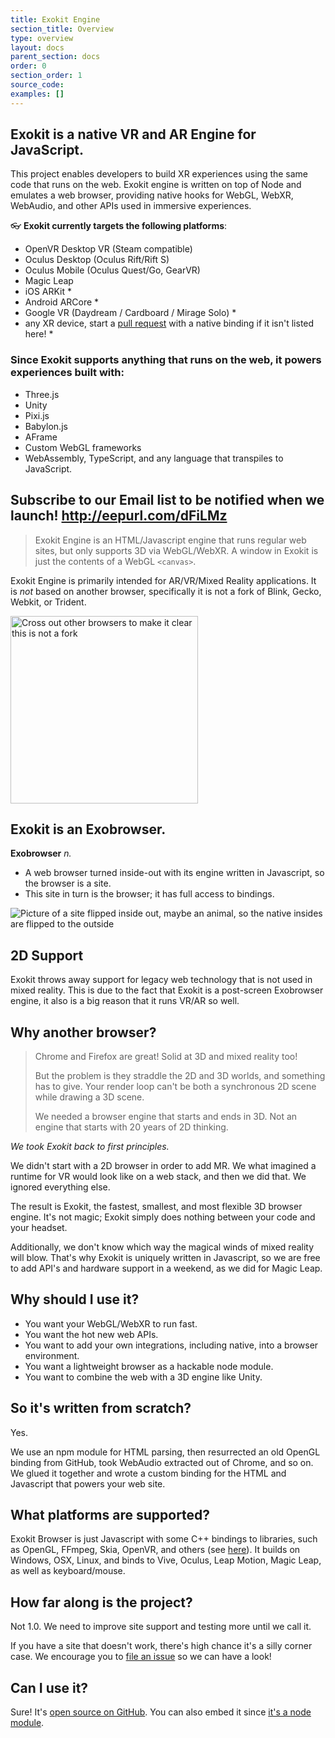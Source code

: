 ```yaml
---
title: Exokit Engine
section_title: Overview
type: overview
layout: docs
parent_section: docs
order: 0
section_order: 1
source_code:
examples: []
---
```


## Exokit is a native VR and AR Engine for JavaScript.

This project enables developers to build XR experiences using the same code that runs on the web. Exokit engine is written on top of Node and emulates a web browser, providing native hooks for WebGL, WebXR, WebAudio, and other APIs used in immersive experiences.


:eyeglasses: **Exokit currently targets the following platforms**:
* OpenVR Desktop VR (Steam compatible)
* Oculus Desktop (Oculus Rift/Rift S)
* Oculus Mobile (Oculus Quest/Go, GearVR)
* Magic Leap
* iOS ARKit *
* Android ARCore *
* Google VR (Daydream / Cardboard / Mirage Solo) *
* any XR device, start a [pull request](https://github.com/exokitxr/exokit/compare) with a native binding if it isn't listed here! *

### Since Exokit supports anything that runs on the web, it powers experiences built with:
- Three.js
- Unity
- Pixi.js
- Babylon.js
- AFrame
- Custom WebGL frameworks
- WebAssembly, TypeScript, and any language that transpiles to JavaScript.

## Subscribe to our Email list to be notified when we launch! http://eepurl.com/dFiLMz

> Exokit Engine is an HTML/Javascript engine that runs regular web sites, but only supports 3D via WebGL/WebXR.
> A window in Exokit is just the contents of a WebGL `<canvas>`.

Exokit Engine is primarily intended for AR/VR/Mixed Reality applications. It is _not_ based on another browser, specifically it is not a fork of Blink, Gecko, Webkit, or Trident.

<img style="display: block !important" src="https://cdn.rawgit.com/exokitxr/webmr-docs/media-upload/website/static/media/exokitmediacopy/exokitisnt.gif" width=300, height=auto alt="Cross out other browsers to make it clear this is not a fork"/>

## Exokit is an Exobrowser.

**Exobrowser** _n._
-	A web browser turned inside-out with its engine written in Javascript, so the browser is a site.
- This site in turn is the browser; it has full access to bindings.

<img style="display: block !important" src="https://cdn.rawgit.com/exokitxr/webmr-docs/media-upload/website/static/media/exokitmediacopy/chrome%20breaking.gif" alt="Picture of a site flipped inside out, maybe an animal, so the native insides are flipped to the outside"/>

## 2D Support

Exokit throws away support for legacy web technology that is not used in mixed reality. This is due to the fact that Exokit is a post-screen Exobrowser engine, it also is a big reason that it runs VR/AR so well.

## Why another browser?

> Chrome and Firefox are great! Solid at 3D and mixed reality too!
>
> But the problem is they straddle the 2D and 3D worlds, and something has to give. Your render loop can't be both a synchronous 2D scene while drawing a 3D scene.
>
> We needed a browser engine that starts and ends in 3D. Not an engine that starts with 20 years of 2D thinking.

*We took Exokit back to first principles.*

We didn't start with a 2D browser in order to add MR. We what imagined a runtime for VR would look like on a web stack, and then we did that. We ignored everything else.

The result is Exokit, the fastest, smallest, and most flexible 3D browser engine. It's not magic; Exokit simply does nothing between your code and your headset.

Additionally, we don't know which way the magical winds of mixed reality will blow. That's why Exokit is uniquely written in Javascript, so we are free to add API's and hardware support in a weekend, as we did for Magic Leap.

## Why should I use it?

- You want your WebGL/WebXR to run fast.
- You want the hot new web APIs.
- You want to add your own integrations, including native, into a browser environment.
- You want a lightweight browser as a hackable node module.
- You want to combine the web with a 3D engine like Unity.

## So it's written from scratch?

Yes.

We use an npm module for HTML parsing, then resurrected an old OpenGL binding from GitHub, took WebAudio extracted out of Chrome, and so on. We glued it together and wrote a custom binding for the HTML and Javascript that powers your web site.

## What platforms are supported?

Exokit Browser is just Javascript with some C++ bindings to libraries, such as OpenGL, FFmpeg, Skia, OpenVR, and others (see [here](https://exokit.org/docs/techIntegrations.html)). It builds on Windows, OSX, Linux, and binds to Vive, Oculus, Leap Motion, Magic Leap, as well as keyboard/mouse.

## How far along is the project?

Not 1.0. We need to improve site support and testing more until we call it.

If you have a site that doesn't work, there's high chance it's a silly corner case. We encourage you to [file an issue](https://github.com/exokitxr/exokit/issues/new) so we can have a look!

## Can I use it?

Sure! It's [open source on GitHub](https://github.com/exokitxr/exokit). You can also embed it since [it's a node module](https://github.com/exokitxr/exokit/blob/master/package.json).
